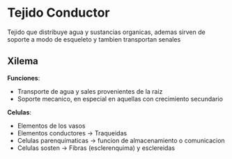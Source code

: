 # Tejido Conductor

Tejido que distribuye agua y sustancias organicas, ademas sirven de soporte a modo de esqueleto y tambien transportan senales

## Xilema

**Funciones**:
- Transporte de agua y sales provenientes de la raiz
- Soporte mecanico, en especial en aquellas con crecimiento secundario

**Celulas**:
- Elementos de los vasos
- Elementos conductores → Traqueidas
- Celulas parenquimaticas → funcion de almacenamiento o comunicacion
- Celulas sosten → Fibras (esclerenquima) y esclereidas